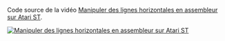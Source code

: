 Code source de la vidéo [Manipuler des lignes horizontales en assembleur sur Atari ST](https://www.youtube.com/watch?v=Rx8Mg0lt1zA).

[![Manipuler des lignes horizontales en assembleur sur Atari ST](https://img.youtube.com/vi/Rx8Mg0lt1zA/0.jpg "Manipuler des lignes horizontales en assembleur sur Atari ST")](https://www.youtube.com/watch?v=Rx8Mg0lt1zA)
